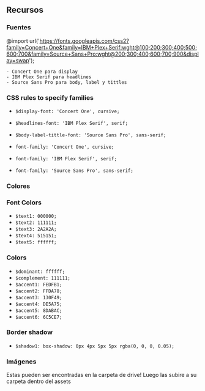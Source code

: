 ## Recursos

### Fuentes

@import url('https://fonts.googleapis.com/css2?family=Concert+One&family=IBM+Plex+Serif:wght@100;200;300;400;500;600;700&family=Source+Sans+Pro:wght@200;300;400;600;700;900&display=swap');

`- Concert One para display`  
`- IBM Plex Serif para headlines`  
`- Source Sans Pro para body, label y tittles`


### CSS rules to specify families

- `$display-font: 'Concert One', cursive;`  
- `$headlines-font: 'IBM Plex Serif', serif;`  
- `$body-label-tittle-font: 'Source Sans Pro', sans-serif;`


- `font-family: 'Concert One', cursive;`  
- `font-family: 'IBM Plex Serif', serif;`  
- `font-family: 'Source Sans Pro', sans-serif;`

### Colores

### Font Colors

- `$text1: 000000;`  
- `$text2: 111111;`  
- `$text3: 2A2A2A;`  
- `$text4: 515151;`  
- `$text5: ffffff;`

### Colors

- `$dominant: ffffff;`  
- `$complement: 111111;`  
- `$accent1: FEDFB1;`  
- `$accent2: FFDA78;`  
- `$accent3: 130F49;`  
- `$accent4: DE5A75;`  
- `$accent5: 8DABAC;`  
- `$accent6: 6C5CE7;`  

### Border shadow

- `$shadow1: box-shadow: 0px 4px 5px 5px rgba(0, 0, 0, 0.05);`  


### Imágenes

Estas pueden ser encontradas en la carpeta de drive! Luego las subire a su carpeta dentro del assets


